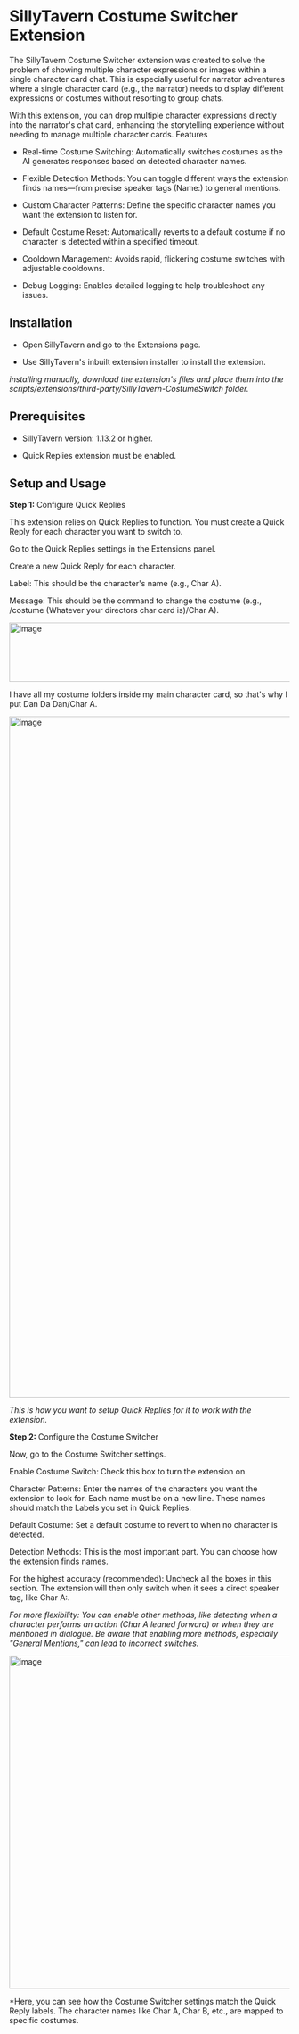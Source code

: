 # SillyTavern Costume Switcher Extension

The SillyTavern Costume Switcher extension was created to solve the problem of showing multiple character expressions or images within a single character card chat. This is especially useful for narrator adventures where a single character card (e.g., the narrator) needs to display different expressions or costumes without resorting to group chats.

With this extension, you can drop multiple character expressions directly into the narrator's chat card, enhancing the storytelling experience without needing to manage multiple character cards.
Features

-    Real-time Costume Switching: Automatically switches costumes as the AI generates responses based on detected character names.

-    Flexible Detection Methods: You can toggle different ways the extension finds names—from precise speaker tags (Name:) to general mentions.

-    Custom Character Patterns: Define the specific character names you want the extension to listen for.

-    Default Costume Reset: Automatically reverts to a default costume if no character is detected within a specified timeout.

-    Cooldown Management: Avoids rapid, flickering costume switches with adjustable cooldowns.

-    Debug Logging: Enables detailed logging to help troubleshoot any issues.

## Installation

-    Open SillyTavern and go to the Extensions page.

-    Use SillyTavern's inbuilt extension installer to install the extension.

  *installing manually, download the extension's files and place them into the scripts/extensions/third-party/SillyTavern-CostumeSwitch folder.*

## Prerequisites

-  SillyTavern version: 1.13.2 or higher.

-  Quick Replies extension must be enabled.

## Setup and Usage

**Step 1:** Configure Quick Replies

This extension relies on Quick Replies to function. You must create a Quick Reply for each character you want to switch to.

  Go to the Quick Replies settings in the Extensions panel.

  Create a new Quick Reply for each character.

  Label: This should be the character's name (e.g., Char A).

  Message: This should be the command to change the costume (e.g., /costume (Whatever your directors char card is)/Char A).

<img width="674" height="106" alt="image" src="https://github.com/user-attachments/assets/ab177c47-ff04-40b2-af22-c3a51dcd4822" />

I have all my costume folders inside my main character card, so that's why I put Dan Da Dan/Char A.

<img width="2278" height="1221" alt="image" src="https://github.com/user-attachments/assets/e4886d5e-c653-4d4f-8d4a-8b3bffdcbbad" />

*This is how you want to setup Quick Replies for it to work with the extension.*

**Step 2:** Configure the Costume Switcher

Now, go to the Costume Switcher settings.

  Enable Costume Switch: Check this box to turn the extension on.

  Character Patterns: Enter the names of the characters you want the extension to look for. Each name must be on a new line. These names should match the Labels you set in Quick Replies.

  Default Costume: Set a default costume to revert to when no character is detected.

  Detection Methods: This is the most important part. You can choose how the extension finds names.

  For the highest accuracy (recommended): Uncheck all the boxes in this section. The extension will then only switch when it sees a direct speaker tag, like Char A:.

  *For more flexibility: You can enable other methods, like detecting when a character performs an action (Char A leaned forward) or when they are mentioned in dialogue. Be aware that enabling more methods, especially "General Mentions," can lead to incorrect switches.*

<img width="694" height="597" alt="image" src="https://github.com/user-attachments/assets/4318ac06-3e60-492c-9ab7-fc87fc86f7e2" />

*Here, you can see how the Costume Switcher settings match the Quick Reply labels. The character names like Char A, Char B, etc., are mapped to specific costumes.
